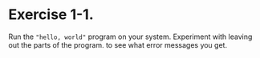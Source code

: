 # Exercise 1-1. #

Run the `"hello, world"` program on your system. Experiment with leaving out the parts of the program. to see what error messages you get. 